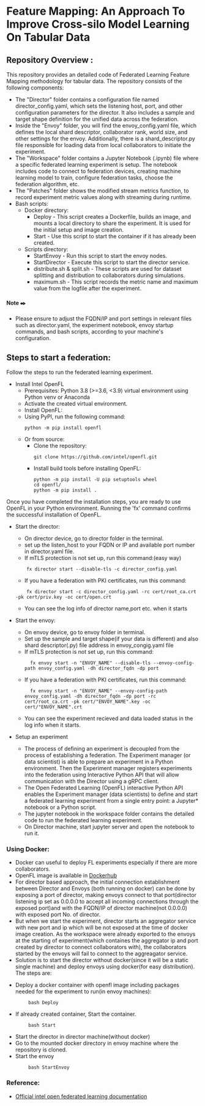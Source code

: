 # Feature Mapping: An Approach To Improve Cross-silo Model Learning On Tabular Data

## Repository Overview :
This repository provides an detailed code of Federated Learning Feature Mapping methodology for tabular data. The repository consists of the following components:
* The "Director" folder contains a configuration file named director_config.yaml, which sets the listening host, port, and other configuration parameters for the director. It also includes a sample and target shape definition for the unified data across the federation.
* Inside the "Envoy" folder, you will find the envoy_config.yaml file, which defines the local shard descriptor, collaborator rank, world size, and other settings for the envoy. Additionally, there is a shard_descriptor.py file responsible for loading data from local collaborators to initiate the experiment.
* The "Workspace" folder contains a Jupyter Notebook (.ipynb) file where a specific federated learning experiment is setup. The notebook includes code to connect to federation devices, creating machine learning model to train, configure federation tasks, choose the federation algorithm, etc.
* The "Patches" folder shows the modified stream metrics function, to record experiment metric values along with streaming during runtime.
* Bash scripts:
    - Docker directory:
      * Deploy - This script creates a Dockerfile, builds an image, and mounts a local directory to share the experiment. It is used for the initial setup and             image creation.
      * Start -  Use this script to start the container if it has already been created.
    - Scripts directory:
        * StartEnvoy - Run this script to start the envoy nodes.
        * StartDirector - Execute this script to start the director service.
        * distribute.sh & split.sh - These scripts are used for dataset splitting and distribution to collaborators during simulations.
        * maximum.sh - This script records the metric name and maximum value from the logfile after the experiment.

####  Note  :black_nib: 
  * Please ensure to adjust the FQDN/IP and port settings in relevant files such as director.yaml, the experiment notebook, envoy startup commands, and bash scripts, according to your machine's configuration.


## Steps to start a federation:
Follow the steps to run the federated learning experiment.
* Install Intel OpenFL
  - Prerequisites: Python 3.8 (>=3.6, <3.9) virtual environment using Python venv or Anaconda
  -  Activate the created virtual environment.
  - Install OpenFL:
   * Using PyPl, run the following command:
       ```
       python -m pip install openfl
       ```
   * Or from source:
     - Clone the repository:
       ```
       git clone https://github.com/intel/openfl.git
       ```
     - Install build tools before installing OpenFL:
       ```
       python -m pip install -U pip setuptools wheel
       cd openfl/
       python -m pip install .
       ```
Once you have completed the installation steps, you are ready to use OpenFL in your Python environment. Running the 'fx' command confirms the successful installation of OpenFL. 

* Start the director:
  - On director device, go to director folder in the terminal.
  - set up the listen_host to your FQDN or IP and available port number in director.yaml file.
  - If mTLS protection is not set up, run this command:(easy way)
  ```
      fx director start --disable-tls -c director_config.yaml
  ```
  - If you have a federation with PKI certificates, run this command:
  ```
      fx director start -c director_config.yaml -rc cert/root_ca.crt -pk cert/priv.key -oc cert/open.crt
   ```
  - You can see the log info of director name,port etc. when it starts

* Start the envoy:
  - On envoy device, go to envoy folder in terminal.
  - Set up the sample and target shape(if your data is different) and also shard descriptor(.py) file address in envoy_congig.yaml file
  - If mTLS protection is not set up, run this command:
    ```
      fx envoy start -n "ENVOY_NAME" --disable-tls --envoy-config-path envoy_config.yaml -dh director_fqdn -dp port
    ```
  - If you have a federation with PKI certificates, run this command:
    ```
      fx envoy start -n "ENVOY_NAME" --envoy-config-path envoy_config.yaml -dh director_fqdn -dp port -rc cert/root_ca.crt -pk cert/"ENVOY_NAME".key -oc cert/"ENVOY_NAME".crt
    ```
   - You can see the experiment recieved and data loaded status in the log info when it starts.
  
* Setup an experiment
    - The process of defining an experiment is decoupled from the process of establishing a federation. The Experiment manager (or data scientist) is able to prepare an experiment in a Python environment. Then the Experiment manager registers experiments into the federation using Interactive Python API that will allow  communication with the Director using a gRPC client.
    - The Open Federated Learning (OpenFL) interactive Python API enables the Experiment manager (data scientists) to define and start a federated learning experiment from a single entry point: a Jupyter* notebook or a Python script.
    - The jupyter notebook in the workspace folder contains the detailed code to run the federated learning experiment.
    - On Director machine, start jupyter server and open the notebook to run it.

### Using Docker:
  - Docker can useful to deploy FL experiments especially if there are more collaborators.
  - OpenFL image is available in [Dockerhub](https://hub.docker.com/r/intel/openfl)
  - For director based approach, the initial connection establishment between Director and Envoys (both running on docker) can be done by exposing a port of director, making envoys connect to that port(director listening ip set as 0.0.0.0 to accept all incoming connections through the exposed port)and with the FQDN/IP of director machine(not 0.0.0.0) with exposed port No. of director. 
  - But when we start the experiment, director starts an aggregator service with new port and ip which will be not exposed at the time of docker image creation. As the workspace were already exported to the envoys at the starting of experiment(which containes the aggregator ip and port created by director to connect collaborators with), the collaborators started by the envoys will fail to connect to the aggreagator service.
  - Solution is to start the director without docker(since it will be a static single machine) and deploy envoys using docker(for easy distribution). The steps are:
  * Deploy a docker container with openfl image including packages needed for the experiment to run(in envoy machines):
  ```
          bash Deploy
  ```
  * If already created container, Start the container.
  ```
          bash Start
  ```
  * Start the director in director machine(without docker)
  * Go to the mounted docker directory in envoy machine where the repository is cloned.
  * Start the envoy
  ```
          bash StartEnvoy
  ```

### Reference:
  - [Official intel open federated learning documentation](https://openfl.readthedocs.io/en/latest/index.html)
